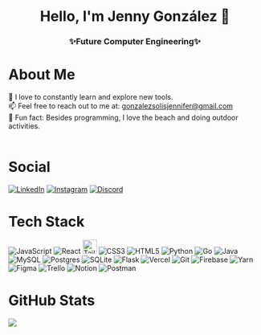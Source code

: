 <h1 align="center"><b>Hello, I'm Jenny González </b> 👋</h1>
<h3 align="center"> ✨Future Computer Engineering✨</h3>

# About Me
🌱 I love to constantly learn and explore new tools.<br>
📫 Feel free to reach out to me at: [gonzalezsolisjennifer@gmail.com](mailto:gonzalezsolisjennifer@gmail.com)<br>
🌸 Fun fact: Besides programming, I love the beach and doing outdoor activities.<br>
<br>

# Social
<a href="https://www.linkedin.com/in/jennifer-gonzalez-263b66265/" target="_blank"><img src="https://img.shields.io/badge/LinkedIn-%230077B5.svg?&style=flat-square&logo=linkedin&logoColor=white" alt="LinkedIn"></a>
<a href="https://www.instagram.com/jenni__gs/" target="_blank"><img src="https://img.shields.io/badge/Instagram-%23E4405F.svg?&style=flat-square&logo=instagram&logoColor=white" alt="Instagram"></a>
[![Discord](https://img.shields.io/badge/Discord-%237289DA.svg?logo=discord&logoColor=white)](https://discord.gg/jennygs)

# Tech Stack
![JavaScript](https://img.shields.io/badge/javascript-%23323330.svg?style=for-the-badge&logo=javascript&logoColor=%23F7DF1E) ![React](https://img.shields.io/badge/react-%2320232a.svg?style=for-the-badge&logo=react&logoColor=%2361DAFB) <a href="#"><img alt="TailWind" src="https://img.shields.io/badge/TailWind%20-%23013243.svg?logo=tailwind css&logoColor=white" style="height: 28px;"></a> ![CSS3](https://img.shields.io/badge/css3-%231572B6.svg?style=for-the-badge&logo=css3&logoColor=white) ![HTML5](https://img.shields.io/badge/html5-%23E34F26.svg?style=for-the-badge&logo=html5&logoColor=white) ![Python](https://img.shields.io/badge/python-3670A0?style=for-the-badge&logo=python&logoColor=ffdd54)  ![Go](https://img.shields.io/badge/Go-00ADD8?style=for-the-badge&logo=go&logoColor=white) ![Java](https://img.shields.io/badge/Java-ED8B00?style=for-the-badge&logo=openjdk&logoColor=white) ![MySQL](	https://img.shields.io/badge/MySQL-00000F?style=for-the-badge&logo=mysql&logoColor=white) ![Postgres](https://img.shields.io/badge/postgres-%23316192.svg?style=for-the-badge&logo=postgresql&logoColor=white)  ![SQLite](https://img.shields.io/badge/SQLite-07405E?style=for-the-badge&logo=sqlite&logoColor=white) ![Flask](https://img.shields.io/badge/Flask-000000?style=for-the-badge&logo=flask&logoColor=white) ![Vercel](https://img.shields.io/badge/Vercel-000000?style=for-the-badge&logo=vercel&logoColor=white) ![Git](https://img.shields.io/badge/GIT-E44C30?style=for-the-badge&logo=git&logoColor=white) ![Firebase](https://img.shields.io/badge/firebase-%23039BE5.svg?style=for-the-badge&logo=firebase)  ![Yarn](https://img.shields.io/badge/yarn-%232C8EBB.svg?style=for-the-badge&logo=yarn&logoColor=white)  ![Figma](https://img.shields.io/badge/figma-%23F24E1E.svg?style=for-the-badge&logo=figma&logoColor=white)  ![Trello](https://img.shields.io/badge/Trello-0052CC?style=for-the-badge&logo=trello&logoColor=white) ![Notion](https://img.shields.io/badge/Notion-%23000000.svg?style=for-the-badge&logo=notion&logoColor=white) ![Postman](https://img.shields.io/badge/Postman-FF6C37?style=for-the-badge&logo=postman&logoColor=white)

# GitHub Stats
![](https://github-readme-stats.vercel.app/api/top-langs/?username=JennyGS23&theme=tokyonight&hide_border=false&include_all_commits=false&count_private=false&layout=compact)




